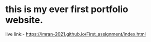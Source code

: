 # this is my ever first portfolio website.
live link:- https://imran-2021.github.io/First_assignment/index.html